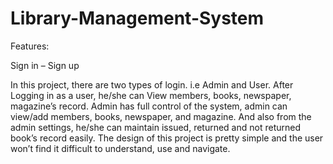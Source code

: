 # Library-Management-System

Features:


Sign in – Sign up

In this project, there are two types of login. i.e Admin and User. After Logging in as a user, he/she can View members, books, newspaper, magazine’s record. Admin has full control of the system, admin can view/add members, books, newspaper, and magazine. And also from the admin settings,
he/she can maintain issued, returned and not returned book’s record easily.
The design of this project is pretty simple and the user won’t find it difficult to understand, use and navigate.

